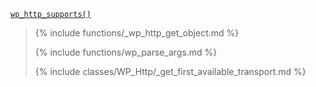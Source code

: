 <p><code><a href="https://developer.wordpress.org/reference/functions/wp_http_supports/">wp_http_supports()</a></code></p>

<blockquote>

{% include functions/_wp_http_get_object.md %}

{% include functions/wp_parse_args.md %}

{% include classes/WP_Http/_get_first_available_transport.md %}

</blockquote>
